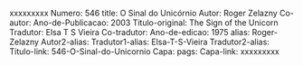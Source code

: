xxxxxxxxx
Numero: 546
title: O Sinal do Unicórnio
Autor: Roger Zelazny
Co-autor: 
Ano-de-Publicacao: 2003
Titulo-original: The Sign of the Unicorn
Tradutor: Elsa T S Vieira
Co-tradutor: 
Ano-de-edicao: 1975
alias: Roger-Zelazny
Autor2-alias: 
Tradutor1-alias: Elsa-T-S-Vieira
Tradutor2-alias: 
Titulo-link: 546-O-Sinal-do-Unicornio
Capa: 
pags: 
Capa-link: 
xxxxxxxxx